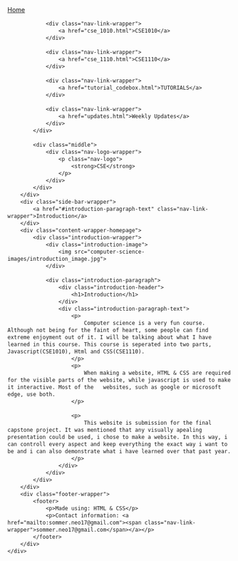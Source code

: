<!DOCTYPE html>
<html>
<head>
	<meta charset="utf-8">
	<title>Computer Science</title>
	<link href="https://fonts.googleapis.com/css?family=Lato" rel="stylesheet">
	<link rel="stylesheet" type="text/css" href="stylesheet.css">
</head>
<body>
	<div class="container">
		<div class="nav-wrapper">
            <div class="left-side">
                <div class="nav-link-wrapper active-nav-link">
                    <a href="index.html">Home</a>
                </div>

                <div class="nav-link-wrapper">
                    <a href="cse_1010.html">CSE1010</a>
                </div>

                <div class="nav-link-wrapper">
                    <a href="cse_1110.html">CSE1110</a>
                </div>

                <div class="nav-link-wrapper">
                    <a href="tutorial_codebox.html">TUTORIALS</a>
                </div>
                
                <div class="nav-link-wrapper">
                    <a href="updates.html">Weekly Updates</a>
                </div>
            </div>
            
            <div class="middle">
                <div class="nav-logo-wrapper">
                    <p class="nav-logo">
                        <strong>CSE</strong>
                    </p>
                </div>
            </div>
        </div>
        <div class="side-bar-wrapper">
            <a href="#introduction-paragraph-text" class="nav-link-wrapper">Introduction</a>
        </div>
		<div class="content-wrapper-homepage">
			<div class="introduction-wrapper">
				<div class="introduction-image">
					<img src="computer-science-images/introduction_image.jpg">
				</div>

				<div class="introduction-paragraph">
                    <div class="introduction-header">
						<h1>Introduction</h1>
                    </div>
                    <div class="introduction-paragraph-text">
                        <p>
                            Computer science is a very fun course. Although not being for the faint of heart, some people can find extreme enjoyment out of it. I will be talking about what I have learned in this course. This course is seperated into two parts, Javascript(CSE1010), Html and CSS(CSE1110).
                        </p>
                        <p>
                            When making a website, HTML & CSS are required for the visible parts of the website, while javascript is used to make it interactive. Most of the 	websites, such as google or microsoft edge, use both.
                        </p>
                        
                        <p>
                            This website is submission for the final capstone project. It was mentioned that any visually apealing presentation could be used, i chose to make a website. In this way, i can controll every aspect and keep everything the exact way i want to be and i can also demonstrate what i have learned over that past year.
                        </p>
                    </div>
                </div>
            </div>
        </div>
        <div class="footer-wrapper">	
           	<footer>
				<p>Made using: HTML & CSS</p>
				<p>Contact information: <a href="mailto:sommer.neo17@gmail.com"><span class="nav-link-wrapper">sommer.neo17@gmail.com</span></a></p>
            </footer>
		</div>
    </div>
</body>
</html>
